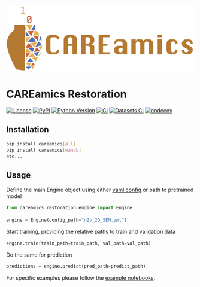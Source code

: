 <p align="center">
  <a href="https://careamics.github.io/">
    <img src="https://raw.githubusercontent.com/CAREamics/.github/main/profile/images/banner_careamics.png">
  </a>
</p>

# CAREamics Restoration

[![License](https://img.shields.io/pypi/l/careamics-restoration.svg?color=green)](https://github.com/CAREamics/careamics-restoration/blob/main/LICENSE)
[![PyPI](https://img.shields.io/pypi/v/careamics-restoration.svg?color=green)](https://pypi.org/project/careamics)
[![Python Version](https://img.shields.io/pypi/pyversions/careamics-restoration.svg?color=green)](https://python.org)
[![CI](https://github.com/CAREamics/careamics-restoration/actions/workflows/ci.yml/badge.svg)](https://github.com/CAREamics/careamics-restoration/actions/workflows/ci.yml)
[![Datasets CI](https://github.com/CAREamics/careamics-restoration/actions/workflows/datasets_ci.yml/badge.svg)](https://github.com/CAREamics/careamics-restoration/actions/workflows/datasets_ci.yml)
[![codecov](https://codecov.io/gh/CAREamics/careamics-restoration/branch/main/graph/badge.svg)](https://codecov.io/gh/CAREamics/careamics-restoration)

## Installation

``` bash
pip install careamics[all]
pip install careamics[wandb]
etc...
```

## Usage

Define the main Engine object using either [yaml config](examples/n2v_2D_reference.yml) or path to pretrained model
```python
from careamics_restoration.engine import Engine

engine = Engine(config_path="n2v_2D_SEM.yml")

```
Start training, providing the relative paths to train and validation data

```python
engine.train(train_path=train_path, val_path=val_path)
```

Do the same for prediction

```python
predictions = engine.predict(pred_path=predict_path)
```

For specific examples please follow the [example notebooks](examples).

